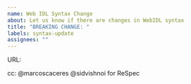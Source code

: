 ```yaml
---
name: Web IDL Syntax Change
about: Let us know if there are changes in WebIDL syntax
title: "BREAKING CHANGE: "
labels: syntax-update
assignees: ""
--- 
```


<!-- Required: URL to issue/PR in WebIDL repo -->
URL: 

<!-- Add any further details as needed -->


cc: @marcoscaceres @sidvishnoi for ReSpec
